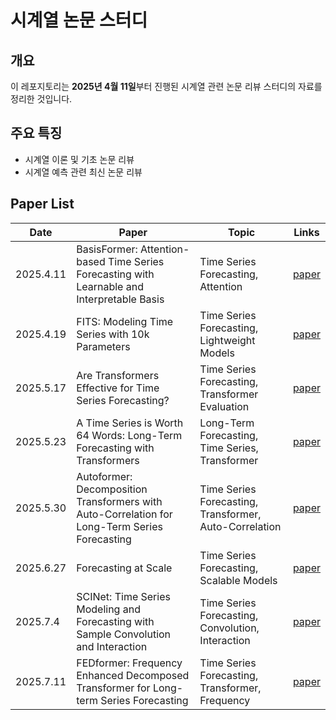 # **시계열 논문 스터디**

## **개요**

이 레포지토리는 **2025년 4월 11일**부터 진행된 시계열 관련 논문 리뷰 스터디의 자료를 정리한 것입니다.

## **주요 특징**

- 시계열 이론 및 기초 논문 리뷰
- 시계열 예측 관련 최신 논문 리뷰

## Paper List

| Date      | Paper                                                                                         | Topic                                                  | Links                                         |
| --------- | --------------------------------------------------------------------------------------------- | ------------------------------------------------------ | --------------------------------------------- |
| 2025.4.11 | BasisFormer: Attention-based Time Series Forecasting with Learnable and Interpretable Basis   | Time Series Forecasting, Attention                     | [paper](https://arxiv.org/abs/2310.20496)     |
| 2025.4.19 | FITS: Modeling Time Series with 10k Parameters                                                | Time Series Forecasting, Lightweight Models            | [paper](https://arxiv.org/abs/2307.03756)     |
| 2025.5.17 | Are Transformers Effective for Time Series Forecasting?                                       | Time Series Forecasting, Transformer Evaluation        | [paper](https://arxiv.org/abs/2205.13504)     |
| 2025.5.23 | A Time Series is Worth 64 Words: Long-Term Forecasting with Transformers                      | Long-Term Forecasting, Time Series, Transformer        | [paper](https://arxiv.org/abs/2211.14730)     |
| 2025.5.30 | Autoformer: Decomposition Transformers with Auto-Correlation for Long-Term Series Forecasting | Time Series Forecasting, Transformer, Auto-Correlation | [paper](https://arxiv.org/abs/2106.13008)     |
| 2025.6.27 | Forecasting at Scale                                                                          | Time Series Forecasting, Scalable Models               | [paper](https://peerj.com/preprints/3190.pdf) |
| 2025.7.4  | SCINet: Time Series Modeling and Forecasting with Sample Convolution and Interaction          | Time Series Forecasting, Convolution, Interaction      | [paper](https://arxiv.org/abs/2106.09305)     |
| 2025.7.11 | FEDformer: Frequency Enhanced Decomposed Transformer for Long-term Series Forecasting         | Time Series Forecasting, Transformer, Frequency        | [paper](https://arxiv.org/abs/2201.12740)     |
